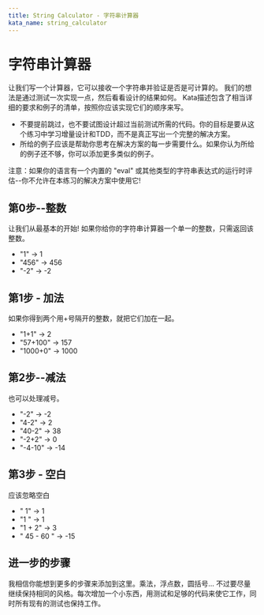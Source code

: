 ```yaml
---
title: String Calculator - 字符串计算器
kata_name: string_calculator
---
```


# 字符串计算器

让我们写一个计算器，它可以接收一个字符串并验证是否是可计算的。
我们的想法是通过测试一次实现一点，然后看看设计的结果如何。
Kata描述包含了相当详细的要求和例子的清单，按照你应该实现它们的顺序来写。

- 不要提前跳过，也不要试图设计超过当前测试所需的代码。你的目标是要从这个练习中学习增量设计和TDD，而不是真正写出一个完整的解决方案。
- 所给的例子应该是帮助你思考在解决方案的每一步需要什么。如果你认为所给的例子还不够，你可以添加更多类似的例子。


注意：如果你的语言有一个内置的 "eval" 或其他类型的字符串表达式的运行时评估--你不允许在本练习的解决方案中使用它!


## 第0步--整数

让我们从最基本的开始! 如果你给你的字符串计算器一个单一的整数，只需返回该整数。

- "1" -> 1
- "456" -> 456
- "-2" -> -2

## 第1步 - 加法

如果你得到两个用+号隔开的整数，就把它们加在一起。

- "1+1" -> 2
- "57+100" -> 157
- "1000+0" -> 1000

## 第2步--减法

也可以处理减号。

- "-2" -> -2
- "4-2" -> 2
- "40-2" -> 38
- "-2+2" -> 0
- "-4-10" -> -14

## 第3步 - 空白

应该忽略空白

- " 1" -> 1
- "1 " -> 1
- "1 + 2" -> 3
- " 45 - 60 " -> -15

## 进一步的步骤

我相信你能想到更多的步骤来添加到这里。乘法，浮点数，圆括号... 不过要尽量继续保持相同的风格。每次增加一个小东西，用测试和足够的代码来使它工作，同时所有现有的测试也保持工作。
